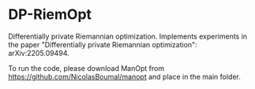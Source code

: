 # DP-RiemOpt
Differentially private Riemannian optimization. Implements experiments in the paper "Differentially private Riemannian optimization": arXiv:2205.09494. 

To run the code, please download ManOpt from https://github.com/NicolasBoumal/manopt and place in the main folder.
